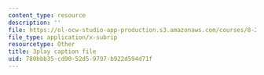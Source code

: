 ```yaml
---
content_type: resource
description: ''
file: https://ol-ocw-studio-app-production.s3.amazonaws.com/courses/8-20-introduction-to-special-relativity-january-iap-2021/780bbb35cd9052d59797b922d594d71f_0V93uTCjQKo.vtt
file_type: application/x-subrip
resourcetype: Other
title: 3play caption file
uid: 780bbb35-cd90-52d5-9797-b922d594d71f
---
```

